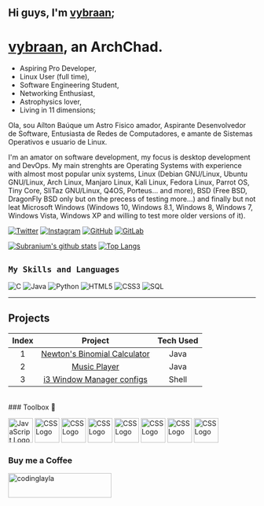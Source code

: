 
## Hi guys, I'm [vybraan](https://github.com/vybraan); 
# [vybraan](https://github.com/vybraan), an ArchChad.

+ Aspiring Pro Developer,
+ Linux User (full time),
+ Software Engineering Student,
+ Networking Enthusiast,
+ Astrophysics lover,
+ Living in 11 dimensions;

Ola, sou Aílton Baúque  um Astro Fisico amador, Aspirante Desenvolvedor de Software, Entusiasta de Redes de Computadores, e amante de Sistemas Operativos e usuario de Linux.

I'm an amator on software development, my focus is desktop development and DevOps. My main strenghts are Operating Systems with experience with almost most popular unix systems, Linux (Debian GNU/Linux, Ubuntu GNU/Linux, Arch Linux, Manjaro Linux, Kali Linux, Fedora Linux, Parrot OS, Tiny Core, SliTaz GNU/Linux, Q4OS, Porteus... and more), BSD (Free BSD, DragonFly BSD only but on the precess of testing more...) and finally but not leat  Microsoft Windows (Windows 10, Windows 8.1, Windows 8, Windows 7, Windows Vista, Windows XP and willing to test more older versions of it).


[![Twitter](https://img.shields.io/badge/Twitter-1DA1F2?style=for-the-badge&logo=twitter&logoColor=white)](https://twitter.com/vybraan)
[![Instagram](https://img.shields.io/badge/Instagram-E4405F?style=for-the-badge&logo=instagram&logoColor=white)](https://instagram.com/AiltonBauque)
[![GitHub](https://img.shields.io/badge/Github-100000?style=for-the-badge&logo=github&logoColor=white)](https://github.com/vybraan)
[![GitLab](https://img.shields.io/badge/Gitlab-123456?style=for-the-badge&logo=gitlab&logoColor=white)](https://gitlab.com/vybraan)


[![Subranium's github stats](https://github-readme-stats.vercel.app/api?username=vybraan&show_icons=true&theme=tokyonight)](https://github.com/anuraghazra/github-readme-stats)
[![Top Langs](https://github-readme-stats.vercel.app/api/top-langs/?username=vybraan&langs_count=3&theme=tokyonight)](https://github.com/anuraghazra/github-readme-stats)


##
<h3><b><samp>My Skills and Languages</samp></b></h3>

![C](https://img.shields.io/badge/C-00599C?style=flat-square&logo=c%2B%2B&logoColor=white)
![Java](https://img.shields.io/badge/Java-013243?style=flat-square&logo=Java&logoColor=white)
![Python](https://img.shields.io/badge/Python-3776AB?style=flat-square&logo=Python&logoColor=white)
![HTML5](https://img.shields.io/badge/HTML5-E34F26?style=flat-square&logo=HTML5&logoColor=white)
![CSS3](https://img.shields.io/badge/CSS3-1572B6?style=flat-square&logo=CSS3&logoColor=white)
![SQL](https://img.shields.io/badge/SQL-4479A1?style=flat-square&logo=MySQL&logoColor=white)

<!--aa
![PHP](https://img.shields.io/badge/PHP-777BB4?style=flat-square&logo=php&logoColor=white)
![MySQL](https://img.shields.io/badge/MySQL-4479A1?style=flat-square&logo=MySQL&logoColor=white)
![HTML5](https://img.shields.io/badge/HTML5-E34F26?style=flat-square&logo=HTML5&logoColor=white)
![CSS3](https://img.shields.io/badge/CSS3-1572B6?style=flat-square&logo=CSS3&logoColor=white)
-->
---
## Projects

| Index | Project | Tech Used |
|:------:|:-----------------:|:------:|
|   1  |[Newton's Binomial Calculator](https://github.com/vybraan/calculator)| Java |
|   2  |[Music Player](#)| Java|
|   3  |[i3 Window Manager configs](https://github.com/vybraan/i3wm)| Shell |

<br>
### Toolbox  🧰 

<img src="https://cdn.worldvectorlogo.com/logos/linux-tux.svg" alt="JavaScript Logo" width="50" height="50"/>			<img src="https://cdn.worldvectorlogo.com/logos/microsoft-windows-22.svg" alt="CSS Logo" width="50" height="50"/>		<img src="https://cdn.worldvectorlogo.com/logos/git-icon.svg" alt="CSS Logo" width="50" height="50"/>		<img src="https://cdn.worldvectorlogo.com/logos/bash-1.svg" alt="CSS Logo" width="50" height="50"/>		<img src="https://cdn.worldvectorlogo.com/logos/android-logomark.svg" alt="CSS Logo" width="50" height="50"/>		<img src="https://cdn.worldvectorlogo.com/logos/java.svg" alt="CSS Logo" width="50" height="50"/>		<img src="https://cdn.worldvectorlogo.com/logos/intellij-idea-1.svg" alt="CSS Logo" width="50" height="50"/>		<img src="https://cdn.worldvectorlogo.com/logos/python-4.svg" alt="CSS Logo" width="50" height="50"/>	   


### Buy me a Coffee
<p><a href="https://www.buymeacoffee.com/vybraan"> <img align="left" src="https://cdn.buymeacoffee.com/buttons/v2/default-blue.png" height="50" width="210" alt="codinglayla" /></a></p><br><br>
